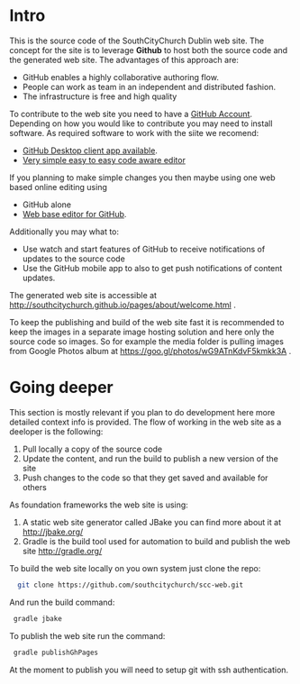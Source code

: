 # Intro

This is the source code of the SouthCityChurch Dublin web site. 
The concept for the site is to leverage **Github** to host both the source code and the generated web site.
The advantages of this approach are:

* GitHub enables a highly collaborative authoring flow. 
* People can work as team in an independent and distributed fashion.
* The infrastructure is free and high quality

To contribute to the web site you need to have a [GitHub Account](https://github.com/join). Depending on how you would like to contribute you may need to install software.
As required software to work with the siite we recomend:
* [GitHub Desktop client app available](https://desktop.github.com/).
* [Very simple easy to easy code aware editor](https://code.visualstudio.com/) 

 If you planning to make simple changes you then maybe using one web based online editing using 
 * GitHub alone 
 * [Web base editor for GitHub](http://prose.io/). 
 
Additionally you may what to:
 
* Use watch and start features of GitHub to receive notifications of updates to the source code
* Use the GitHub mobile app to also to get push notifications of content updates. 

The generated web site is accessible at http://southcitychurch.github.io/pages/about/welcome.html .

To keep the publishing and build of the web site fast it is recommended to keep the images in a separate image hosting solution and here only the source code so images.
So for example the media folder is pulling images from Google Photos album at https://goo.gl/photos/wG9ATnKdvF5kmkk3A . 


# Going deeper

This section is mostly relevant if you plan to do development here more detailed context info is provided.
The flow of working in the web site as a deeloper is the following:          

1. Pull locally a copy of the source code
2. Update the content, and run the build to publish a new version of the site
2. Push changes to the code so that they get saved and available for others



As foundation frameworks the web site is using:  
 1. A static web site generator called JBake you can find more about it at http://jbake.org/ 
 2. Gradle is the build tool used for automation to build and publish the web site http://gradle.org/ 

To build the web site locally on you own system just clone the repo:

```Bash 
  git clone https://github.com/southcitychurch/scc-web.git
```

And run the build command:
```Bash
 gradle jbake
```

To publish the web site run the command:
```Bash
 gradle publishGhPages
```

  

At the moment to publish you will need to setup git with ssh authentication.

